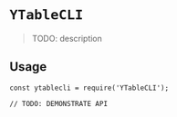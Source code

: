 # `YTableCLI`

> TODO: description

## Usage

```
const ytablecli = require('YTableCLI');

// TODO: DEMONSTRATE API
```
